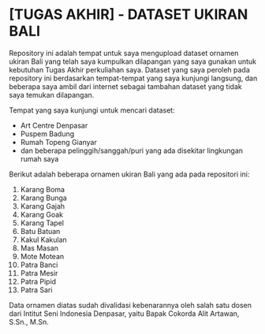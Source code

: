 # [TUGAS AKHIR] - DATASET UKIRAN BALI

Repository ini adalah tempat untuk saya mengupload dataset ornamen ukiran Bali yang telah saya kumpulkan dilapangan yang saya gunakan untuk kebutuhan Tugas Akhir perkuliahan saya.
Dataset yang saya peroleh pada repository ini berdasarkan tempat-tempat yang saya kunjungi langsung, dan beberapa saya ambil dari internet sebagai tambahan dataset yang tidak saya temukan dilapangan.

Tempat yang saya kunjungi untuk mencari dataset:
- Art Centre Denpasar
- Puspem Badung
- Rumah Topeng Gianyar
- dan beberapa pelinggih/sanggah/puri yang ada disekitar lingkungan rumah saya

Berikut adalah beberapa ornamen ukiran Bali yang ada pada repositori ini:
1. Karang Boma
2. Karang Bunga
3. Karang Gajah
4. Karang Goak
5. Karang Tapel
6. Batu Batuan
7. Kakul Kakulan
8. Mas Masan
9. Mote Motean
10. Patra Banci
11. Patra Mesir
12. Patra Pipid
13. Patra Sari

Data ornamen diatas sudah divalidasi kebenarannya oleh salah satu dosen dari Intitut Seni Indonesia Denpasar, yaitu Bapak Cokorda Alit Artawan, S.Sn., M.Sn.

